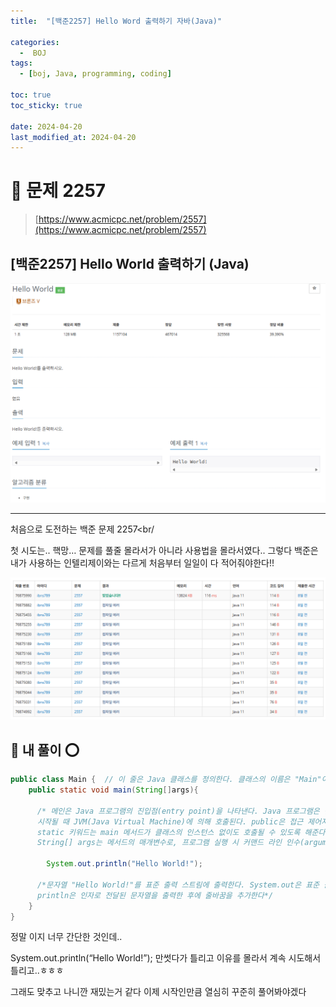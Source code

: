 ```yaml
---
title:  "[백준2257] Hello Word 출력하기 자바(Java)"

categories:
  -  BOJ
tags:
  - [boj, Java, programming, coding]

toc: true
toc_sticky: true

date: 2024-04-20
last_modified_at: 2024-04-20
---
```


# 🚀 문제 2257

> [https://www.acmicpc.net/problem/2557](https://www.acmicpc.net/problem/2557)


## [백준2257] Hello World 출력하기 (Java)

![백준2257](/assets/images/boj2257.png)

---

처음으로 도전하는 백준 문제 2257<br/

첫 시도는.. 핵망… 문제를 풀줄 몰라서가 아니라 사용법을 몰라서였다.. 그렇다 백준은 내가 사용하는 인텔리제이와는 다르게 처음부터 일일이 다 적어줘야한다!!

![백준2257_1](/assets/images/boj2257_1.png)

## 🚀 내 풀이 ⭕

```java
public class Main {  // 이 줄은 Java 클래스를 정의한다. 클래스의 이름은 "Main"이며, 파일명과 동일해야 한다. 클래스 이름은 대소문자를 구분하고,  클래스는 중괄호 {}로 둘러싸여 있다.
    public static void main(String[]args){
       
      /* 메인은 Java 프로그램의 진입점(entry point)을 나타낸다. Java 프로그램은 반드시 main 메서드로부터 시작해야 하고, main 메서드는 프로그램이 
      시작될 때 JVM(Java Virtual Machine)에 의해 호출된다. public은 접근 제어자로, main 메서드가 어디서든 접근할 수 있도록 한다. 
      static 키워드는 main 메서드가 클래스의 인스턴스 없이도 호출될 수 있도록 해준다. void는 main 메서드가 반환값이 없음을 나타낸다. 
      String[] args는 메서드의 매개변수로, 프로그램 실행 시 커맨드 라인 인수(arguments)를 전달할 수 있다*/
      
        System.out.println("Hello World!");

      /*문자열 "Hello World!"를 표준 출력 스트림에 출력한다. System.out은 표준 출력 스트림을 나타내며, 
      println은 인자로 전달된 문자열을 출력한 후에 줄바꿈을 추가한다*/
    }
}
```

정말 이지 너무 간단한 것인데.. <br/>

System.out.println(“Hello World!”); 만썻다가 틀리고 이유를 몰라서 계속 시도해서 틀리고..ㅎㅎㅎ <br/>

그래도 맞추고 나니깐 재밌는거 같다 이제 시작인만큼 열심히 꾸준히 풀어봐야겠다